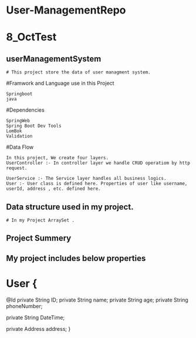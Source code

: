 # User-ManagementRepo

# 8_OctTest



## userManagementSystem

    # This project store the data of user managment system.

#Framwork and Language use in this Project

    Springboot
    java

#Dependencies

    SpringWeb
    Spring Boot Dev Tools
    LomBok
    Validation


#Data Flow

    In this project, We create four layers.
    UserController :- In controller layer we handle CRUD operatiom by http request.
    
    UserService :- The Service layer handles all business logics.
    User :- User class is defined here. Properties of user like username, userId, address , etc. defined here.

## Data structure used in my project.

    # In my Project ArraySet .

## Project Summery

## My project includes below properties
 
# User {
@Id
private String ID;
private String name;
private String age;
private String phoneNumber;

private String DateTime;

private Address address;
}


